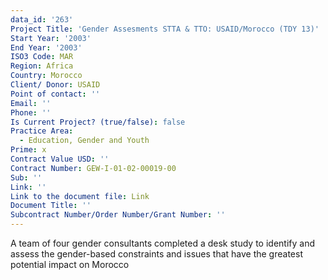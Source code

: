 ```yaml
---
data_id: '263'
Project Title: 'Gender Assesments STTA & TTO: USAID/Morocco (TDY 13)'
Start Year: '2003'
End Year: '2003'
ISO3 Code: MAR
Region: Africa
Country: Morocco
Client/ Donor: USAID
Point of contact: ''
Email: ''
Phone: ''
Is Current Project? (true/false): false
Practice Area:
  - Education, Gender and Youth
Prime: x
Contract Value USD: ''
Contract Number: GEW-I-01-02-00019-00
Sub: ''
Link: ''
Link to the document file: Link
Document Title: ''
Subcontract Number/Order Number/Grant Number: ''
---
```


A team of four gender consultants completed a desk study to identify and assess the gender-based constraints and issues that have the greatest potential impact on Morocco